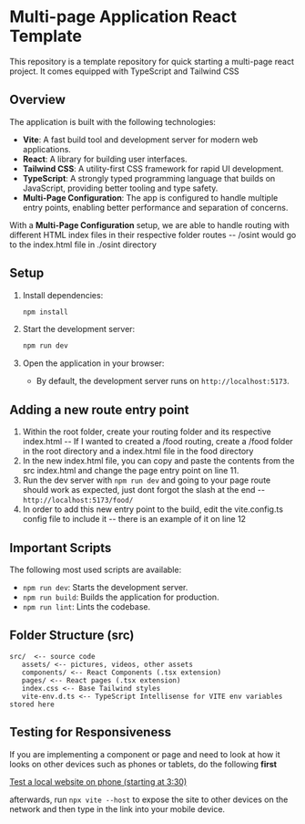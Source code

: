 # Multi-page Application React Template

This repository is a template repository for quick starting a multi-page react project. It comes equipped with TypeScript and Tailwind CSS

## Overview

The application is built with the following technologies:

- **Vite**: A fast build tool and development server for modern web applications.
- **React**: A library for building user interfaces.
- **Tailwind CSS**: A utility-first CSS framework for rapid UI development.
- **TypeScript**: A strongly typed programming language that builds on JavaScript, providing better tooling and type safety.
- **Multi-Page Configuration**: The app is configured to handle multiple entry points, enabling better performance and separation of concerns.

With a **Multi-Page Configuration** setup, we are able to handle routing with different HTML index files in their respective folder routes -- /osint would go to the index.html file in ./osint directory

## Setup

1. Install dependencies:

   ```bash
   npm install
   ```

2. Start the development server:

   ```bash
   npm run dev
   ```

3. Open the application in your browser:
   - By default, the development server runs on `http://localhost:5173`.

## Adding a new route entry point

1. Within the root folder, create your routing folder and its respective index.html -- If I wanted to created a /food routing, create a /food folder in the root directory and a index.html file in the food directory
2. In the new index.html file, you can copy and paste the contents from the src index.html and change the page entry point on line 11.
3. Run the dev server with ```npm run dev``` and going to your page route should work as expected, just dont forgot the slash at the end -- `http://localhost:5173/food/`
4. In order to add this new entry point to the build, edit the vite.config.ts config file to include it -- there is an example of it on line 12

## Important Scripts

The following most used scripts are available:

- `npm run dev`: Starts the development server.
- `npm run build`: Builds the application for production.
- `npm run lint`: Lints the codebase.

## Folder Structure (src)

```
src/  <-- source code
   assets/ <-- pictures, videos, other assets
   components/ <-- React Components (.tsx extension)
   pages/ <-- React pages (.tsx extension)
   index.css <-- Base Tailwind styles
   vite-env.d.ts <-- TypeScript Intellisense for VITE env variables stored here
```

## Testing for Responsiveness

If you are implementing a component or page and need to look at how it looks on other devices such as phones or tablets, do the following **first**

[Test a local website on phone (starting at 3:30)](https://youtu.be/uRYHX4EwYYA?si=CmiI0zMpJ_2bzQkx&t=210)

afterwards, run `npx vite --host` to expose the site to other devices on the network and then type in the link into your mobile device. 
